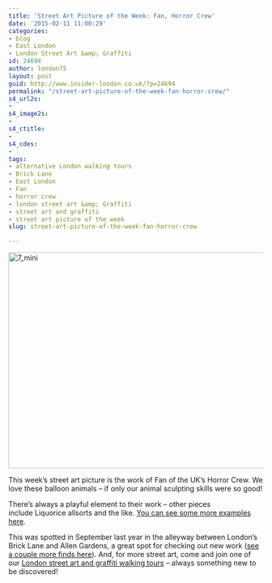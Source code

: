 ```yaml
---
title: 'Street Art Picture of the Week: Fan, Horror Crew'
date: '2015-02-11 11:00:29'
categories:
- blog
- East London
- London Street Art &amp; Graffiti
id: 24694
author: london75
layout: post
guid: http://www.insider-london.co.uk/?p=24694
permalink: "/street-art-picture-of-the-week-fan-horror-crew/"
s4_url2s:
- 
s4_image2s:
- 
s4_ctitle:
- 
s4_cdes:
- 
tags:
- alternative London walking tours
- Brick Lane
- East London
- Fan
- horror crew
- london street art &amp; Graffiti
- street art and graffiti
- street art picture of the week
slug: street-art-picture-of-the-week-fan-horror-crew

---
```

<img class="aligncenter wp-image-24697 size-full" src="http://www.insider-london.co.uk/wp-content/uploads/2015/02/7_mini.jpg" alt="7_mini" width="569" height="427" />

This week&#8217;s street art picture is the work of Fan of the UK&#8217;s Horror Crew. We love these balloon animals &#8211; if only our animal sculpting skills were so good!

There&#8217;s always a playful element to their work &#8211; other pieces include Liquorice allsorts and the like. <a href="http://jenikya.com/blog/2013/09/street-art-fan-horror-crew.html" target="_blank">You can see some more examples here</a>.

This was spotted in September last year in the alleyway between London&#8217;s Brick Lane and Allen Gardens, a great spot for checking out new work (<a href="http://www.insider-london.co.uk/2014/12/17/street-art-pictures-of-the-week-are-you-ready-for-your-close-up/" target="_blank">see a couple more finds here</a>). And, for more street art, come and join one of our <a href="http://www.insider-london.co.uk/london-graffiti-artists-walking-tours/" target="_blank">London street art and graffiti walking tours</a> &#8211; always something new to be discovered!